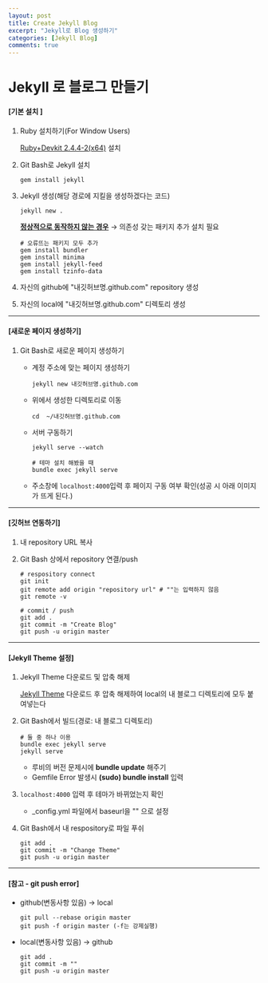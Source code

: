 ```yaml
---
layout: post
title: Create Jekyll Blog
excerpt: "Jekyll로 Blog 생성하기"
categories: [Jekyll Blog]
comments: true
---
```




# Jekyll 로 블로그 만들기



#### [기본 설치 ]

1. Ruby 설치하기(For Window Users)

   [Ruby+Devkit 2.4.4-2(x64)](https://rubyinstaller.org/downloads/) 설치

2. Git Bash로 Jekyll 설치

   ```
   gem install jekyll
   ```

3. Jekyll 생성(해당 경로에 지킬을 생성하겠다는 코드)

   ```
   jekyll new .
   ```

   **<u>정상적으로 동작하지 않는 경우</u>** → 의존성 갖는 패키지 추가 설치 필요

   ```
   # 오류뜨는 패키지 모두 추가
   gem install bundler 
   gem install minima 
   gem install jekyll-feed 
   gem install tzinfo-data 
   ```

   

4. 자신의 github에 "내깃허브명.github.com" repository 생성

5. 자신의 local에 "내깃허브명.github.com" 디렉토리 생성





----

#### [새로운 페이지 생성하기]



1. Git Bash로 새로운 페이지 생성하기

   * 계정 주소에 맞는 페이지 생성하기

     ```
     jekyll new 내깃허브명.github.com
     ```

     

   * 위에서 생성한 디렉토리로 이동

     ```
     cd  ~/내깃허브명.github.com
     ```
     

   * 서버 구동하기

     ```
     jekyll serve --watch
     
     # 테마 설치 해봤을 때
     bundle exec jekyll serve
     ```
     

   * 주소창에  `localhost:4000`입력 후 페이지 구동 여부 확인(성공 시 아래 이미지가 뜨게 된다.)

     







----

#### [깃허브 연동하기]



1. 내 repository URL 복사

2. Git Bash 상에서 repository 연결/push

   ```
   # respository connect
   git init
   git remote add origin "repository url" # ""는 입력하지 않음
   git remote -v
   
   # commit / push
   git add .
   git commit -m "Create Blog"
   git push -u origin master
   ```







------

#### [Jekyll Theme 설정]



1. Jekyll Theme 다운로드 및 압축 해제

   [Jekyll Theme](http://jekyllthemes.org) 다운로드 후 압축 해제하여 local의 내 블로그 디렉토리에 모두 붙여넣는다

2. Git Bash에서 빌드(경로: 내 블로그 디렉토리)

   ```
   # 둘 중 하나 이용
   bundle exec jekyll serve
   jekyll serve
   ```

   * 루비의 버전 문제시에 **bundle update** 해주기
   * Gemfile Error 발생시 **(sudo) bundle install** 입력

3. `localhost:4000` 입력 후 테마가 바뀌었는지 확인

   * _config.yml 파일에서 baseurl을 "" 으로 설정

4. Git Bash에서 내 respository로 파일 푸쉬

   ```
   git add .
   git commit -m "Change Theme"
   git push -u origin master
   ```





-----

#### [참고 - git push error]



* github(변동사항 있음) → local

  ```
  git pull --rebase origin master
  git push -f origin master (-f는 강제실행)
  ```

  

* local(변동사항 있음) → github

  ```
  git add .
  git commit -m ""
  git push -u origin master
  ```






